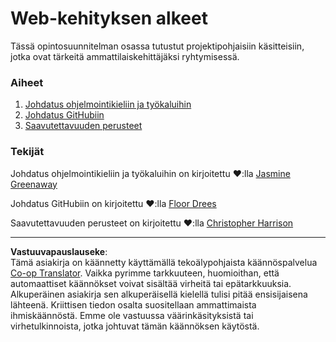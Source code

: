 <!--
CO_OP_TRANSLATOR_METADATA:
{
  "original_hash": "04683f4cfa46004179b0404b89a3065c",
  "translation_date": "2025-08-27T20:31:06+00:00",
  "source_file": "1-getting-started-lessons/README.md",
  "language_code": "fi"
}
-->
# Web-kehityksen alkeet

Tässä opintosuunnitelman osassa tutustut projektipohjaisiin käsitteisiin, jotka ovat tärkeitä ammattilaiskehittäjäksi ryhtymisessä.

### Aiheet

1. [Johdatus ohjelmointikieliin ja työkaluihin](1-intro-to-programming-languages/README.md)
2. [Johdatus GitHubiin](2-github-basics/README.md)
3. [Saavutettavuuden perusteet](3-accessibility/README.md)

### Tekijät

Johdatus ohjelmointikieliin ja työkaluihin on kirjoitettu ♥️:lla [Jasmine Greenaway](https://twitter.com/paladique)

Johdatus GitHubiin on kirjoitettu ♥️:lla [Floor Drees](https://twitter.com/floordrees)

Saavutettavuuden perusteet on kirjoitettu ♥️:lla [Christopher Harrison](https://twitter.com/geektrainer)

---

**Vastuuvapauslauseke**:  
Tämä asiakirja on käännetty käyttämällä tekoälypohjaista käännöspalvelua [Co-op Translator](https://github.com/Azure/co-op-translator). Vaikka pyrimme tarkkuuteen, huomioithan, että automaattiset käännökset voivat sisältää virheitä tai epätarkkuuksia. Alkuperäinen asiakirja sen alkuperäisellä kielellä tulisi pitää ensisijaisena lähteenä. Kriittisen tiedon osalta suositellaan ammattimaista ihmiskäännöstä. Emme ole vastuussa väärinkäsityksistä tai virhetulkinnoista, jotka johtuvat tämän käännöksen käytöstä.